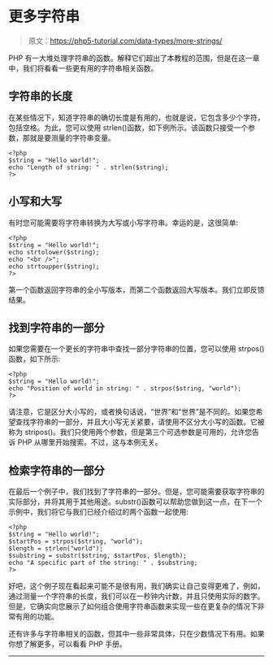# 更多字符串

> 原文：<https://php5-tutorial.com/data-types/more-strings/>

PHP 有一大堆处理字符串的函数。解释它们超出了本教程的范围，但是在这一章中，我们将看看一些更有用的字符串相关函数。

## 字符串的长度

在某些情况下，知道字符串的确切长度是有用的，也就是说，它包含多少个字符，包括空格。为此，您可以使用 strlen()函数，如下例所示。该函数只接受一个参数，那就是要测量的字符串变量。

```
<?php
$string = "Hello world!";
echo "Length of string: " . strlen($string);
?>
```

## 小写和大写

有时您可能需要将字符串转换为大写或小写字符串。幸运的是，这很简单:

<input type="hidden" name="IL_IN_ARTICLE">

```
<?php
$string = "Hello world!";
echo strtolower($string);
echo "<br />";
echo strtoupper($string);
?>
```

第一个函数返回字符串的全小写版本，而第二个函数返回大写版本。我们立即反馈结果。

## 找到字符串的一部分

如果您需要在一个更长的字符串中查找一部分字符串的位置，您可以使用 strpos()函数，如下所示:

```
<?php
$string = "Hello world!";
echo "Position of world in string: " . strpos($string, "world");
?>
```

请注意，它是区分大小写的，或者换句话说，“世界”和“世界”是不同的。如果您希望查找字符串的一部分，并且大小写无关紧要，请使用不区分大小写的函数。它被称为 stripos()。我们只使用两个参数，但是第三个可选参数是可用的，允许您告诉 PHP 从哪里开始搜索。不过，这与本例无关。

## 检索字符串的一部分

在最后一个例子中，我们找到了字符串的一部分。但是，您可能需要获取字符串的实际部分，并将其用于其他用途。substr()函数可以帮助您做到这一点，在下一个示例中，我们将它与我们已经介绍过的两个函数一起使用:

```
<?php
$string = "Hello world!";
$startPos = strpos($string, "world");
$length = strlen("world");
$substring = substr($string, $startPos, $length);
echo "A specific part of the string: " . $substring;
?>
```

好吧，这个例子现在看起来可能不是很有用，我们确实让自己变得更难了，例如，通过测量一个字符串的长度，我们可以在一秒钟内计数，并且只使用实际的数字。但是，它确实向您展示了如何组合使用字符串函数来实现一些在更复杂的情况下非常有用的功能。

还有许多与字符串相关的函数，但其中一些非常具体，只在少数情况下有用。如果你想了解更多，可以看看 PHP 手册。

* * *